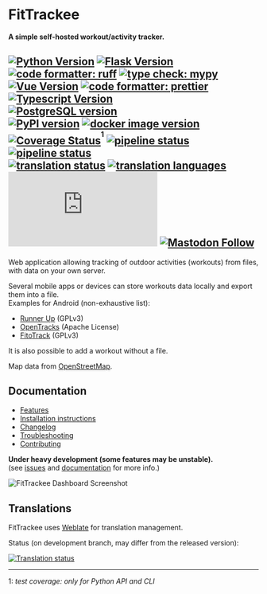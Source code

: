 # FitTrackee
**A simple self-hosted workout/activity tracker.**  


[![Python Version](https://img.shields.io/pypi/pyversions/fittrackee.svg)](https://python.org)
[![Flask Version](https://img.shields.io/badge/flask-3.1-brightgreen.svg)](http://flask.pocoo.org/) 
[![code formatter: ruff](https://img.shields.io/badge/code%20formatter-ruff-d7ff64)](https://docs.astral.sh/ruff/) 
[![type check: mypy](https://img.shields.io/badge/type%20check-mypy-blue)](http://mypy-lang.org/)  
[![Vue Version](https://img.shields.io/badge/vue-3.5-brightgreen.svg)](https://v3.vuejs.org/) 
[![code formatter: prettier](https://img.shields.io/badge/code%20formatter-prettier-ff69b4.svg)](https://github.com/prettier/prettier) 
[![Typescript Version](https://img.shields.io/npm/types/typescript)](https://www.typescriptlang.org/)  
[![PostgreSQL version](https://img.shields.io/badge/PostgreSQL-13_|_14_|_15_|_16_|_17-336791)](https://www.postgresql.org/)  
[![PyPI version](https://img.shields.io/pypi/v/fittrackee?logo=pypi)](https://pypi.org/project/fittrackee/) [![docker image version](https://img.shields.io/docker/v/fittrackee/fittrackee?logo=docker)](https://hub.docker.com/r/fittrackee/fittrackee)  
[![Coverage Status](https://coveralls.io/repos/github/SamR1/FitTrackee/badge.svg?branch=master)](https://coveralls.io/github/SamR1/FitTrackee?branch=master)<sup><sup>1</sup></sup> [![pipeline status](https://github.com/SamR1/FitTrackee/actions/workflows/.tests-and-publish-python.yml/badge.svg)](https://github.com/SamR1/FitTrackee/actions/workflows/.tests-and-publish-python.yml)
[![pipeline status](https://github.com/SamR1/FitTrackee/actions/workflows/.tests-javascript.yml/badge.svg)](https://github.com/SamR1/FitTrackee/actions/workflows/.tests-javascript.yml)  
[![translation status](https://hosted.weblate.org/widgets/fittrackee/-/svg-badge.svg)](https://hosted.weblate.org/engage/fittrackee/)
[![translation languages](https://hosted.weblate.org/widget/fittrackee/language-badge.svg)](https://hosted.weblate.org/engage/fittrackee/)   
[![Matrix](https://img.shields.io/matrix/fittrackee%3Amatrix.org?logo=matrix)](https://matrix.to/#/#fittrackee:matrix.org)
[![Mastodon Follow](https://img.shields.io/mastodon/follow/109270806934115805?domain=fosstodon.org)](https://fosstodon.org/@FitTrackee)  
---

Web application allowing tracking of outdoor activities (workouts) from files, \
with data on your own server.  

Several mobile apps or devices can store workouts data locally and export them into a file.  
Examples for Android (non-exhaustive list):  
* [Runner Up](https://github.com/jonasoreland/runnerup) (GPLv3)  
* [OpenTracks](https://github.com/OpenTracksApp/OpenTracks) (Apache License)  
* [FitoTrack](https://codeberg.org/jannis/FitoTrack) (GPLv3)  

It is also possible to add a workout without a file.

Map data from [OpenStreetMap](https://www.openstreetmap.org).  

## Documentation

- [Features](https://docs.fittrackee.org/en/features.html)
- [Installation instructions](https://docs.fittrackee.org/en/installation.html)
- [Changelog](https://docs.fittrackee.org/en/changelog.html)
- [Troubleshooting](https://docs.fittrackee.org/en/troubleshooting/index.html)
- [Contributing](https://docs.fittrackee.org/en/contributing.html)

**Under heavy development (some features may be unstable).**  
(see [issues](https://github.com/SamR1/FitTrackee/issues) and [documentation](https://docs.fittrackee.org) for more info.)  

![FitTrackee Dashboard Screenshot](https://docs.fittrackee.org/en/_images/dashboard.png)

## Translations

FitTrackee uses [Weblate](https://hosted.weblate.org/engage/fittrackee/) for translation management.

Status (on development branch, may differ from the released version):

[![Translation status](https://hosted.weblate.org/widget/fittrackee/multi-auto.svg)](https://hosted.weblate.org/engage/fittrackee/)

---

1: _test coverage: only for Python API and CLI_ 

